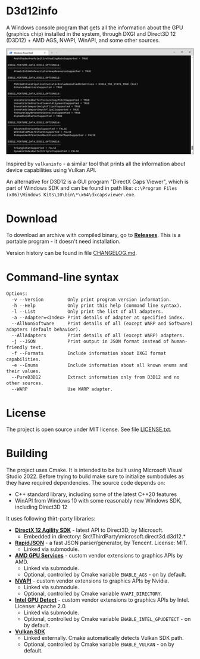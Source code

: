 # D3d12info

A Windows console program that gets all the information about the GPU (graphics chip) installed in the system, through DXGI and Direct3D 12 (D3D12) + AMD AGS, NVAPI, WinAPI, and some other sources.

![Example output](Docs/Gfx/Example_output.png "Example output")

Inspired by `vulkaninfo` - a similar tool that prints all the information about device capabilities using Vulkan API.

An alternative for D3D12 is a GUI program "DirectX Caps Viewer", which is part of Windows SDK and can be found in path like:
`c:\Program Files (x86)\Windows Kits\10\bin\*\x64\dxcapsviewer.exe`.

# Download

To download an archive with compiled binary, go to **[Releases](https://github.com/sawickiap/D3d12info/releases)**. This is a portable program - it doesn't need installation.

Version history can be found in file [CHANGELOG.md](CHANGELOG.md).

# Command-line syntax

```
Options:
  -v --Version         Only print program version information.
  -h --Help            Only print this help (command line syntax).
  -l --List            Only print the list of all adapters.
  -a --Adapter=<Index> Print details of adapter at specified index.
  --AllNonSoftware     Print details of all (except WARP and Software) adapters (default behavior).
  --AllAdapters        Print details of all (except WARP) adapters.
  -j --JSON            Print output in JSON format instead of human-friendly text.
  -f --Formats         Include information about DXGI format capabilities.
  -e --Enums           Include information about all known enums and their values.
  --PureD3D12          Extract information only from D3D12 and no other sources.
  --WARP               Use WARP adapter.
```

# License

The project is open source under MIT license. See file [LICENSE.txt](LICENSE.txt).

# Building

The project uses Cmake. It is intended to be built using Microsoft Visual Studio 2022.
Before trying to build make sure to initialize sumbodules as they have required dependencies.
The source code depends on:

- C++ standard library, including some of the latest C++20 features
- WinAPI from Windows 10 with some reasonably new Windows SDK, including Direct3D 12

It uses following thirt-party libraries:

- **[DirectX 12 Agility SDK](https://devblogs.microsoft.com/directx/directx12agility/)** - latest API to Direct3D, by Microsoft.
  - Embedded in directory: Src\ThirdParty\microsoft.direct3d.d3d12.*
- **[RapidJSON](https://rapidjson.org/)** - a fast JSON parser/generator, by Tencent. License: MIT.
  - Linked via submodule.
- **[AMD GPU Services](https://github.com/GPUOpen-LibrariesAndSDKs/AGS_SDK)** - custom vendor extensions to graphics APIs by AMD.
  - Linked via submodule.
  - Optional, controlled by Cmake variable `ENABLE_AGS` - on by default.
- **[NVAPI](https://developer.nvidia.com/nvapi)** - custom vendor extensions to graphics APIs by Nvidia.
  - Linked via submodule.
  - Optional, controlled by Cmake variable `NVAPI_DIRECTORY`.
- **[Intel GPU Detect](https://github.com/GameTechDev/gpudetect)** - custom vendor extensions to graphics APIs by Intel. License: Apache 2.0.
  - Linked via submodule.
  - Optional, controlled by Cmake variable `ENABLE_INTEL_GPUDETECT` - on by default.
- **[Vulkan SDK](https://www.lunarg.com/vulkan-sdk/)**
  - Linked externally. Cmake automatically detects Vulkan SDK path.
  - Optional, controlled by Cmake variable `ENABLE_VULKAN` - on by default.
